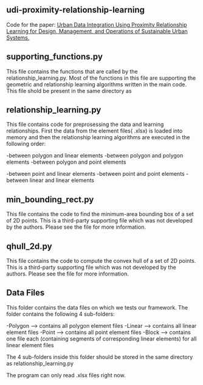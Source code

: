 ## udi-proximity-relationship-learning
Code for the paper: [Urban Data Integration Using Proximity Relationship Learning for Design, Management, and Operations of Sustainable Urban Systems.](https://doi.org/10.1061/(ASCE)CP.1943-5487.0000806)

## supporting_functions.py

This file contains the functions that are called by the relationship_learning.py. Most of the functions in this file are supporting the geometric and relationship learning algorithms written in the main code. This file shold be present in the same directory as 

## relationship_learning.py
This file contains code for preprosessing the data and learning relationships. First the data from the element files( .xlsx) is loaded into memory and then the relationship learning algorithms are executed in the following order:

-between polygon and linear elements
-between polygon and polygon elements
-between polygon and point elements

-between point and linear elements
-between point and point elements
-between linear and linear elements

## min_bounding_rect.py 
This file contains the code to find the minimum-area bounding box of a set of 2D points. This is a third-party supporting file which was not developed by the authors. Please see the file for more information.

## qhull_2d.py 
This file contains the code to compute the convex hull of a set of 2D points. This is a third-party supporting file which was not developed by the authors. Please see the file for more information.

## Data Files

This folder contains the data files on which we tests our framework. The folder contains the following 4 sub-folders:

-Polygon --> contains all polygon element files
-Linear --> contains all linear element files
-Point --> contains all point element files
-Block --> contains one file each (containing segments of corresponding linear elements) for all linear element files
 
The 4 sub-folders inside this folder should be stored in the same directory as relationship_learning.py

The program can only read .xlsx files right now.
